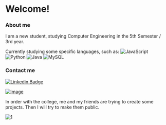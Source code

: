 # Welcome!

### About me
I am a new student, studying Computer Engineering in the 5th Semester / 3rd year.

Currently studying some specific languages, such as:
<img alt="JavaScript" src="https://img.shields.io/badge/javascript%20-%23323330.svg?&style=for-the-badge&logo=javascript&logoColor=%23F7DF1E"/>
<img alt="Python" src="https://img.shields.io/badge/python%20-%2314354C.svg?&style=for-the-badge&logo=python&logoColor=white"/>
<img alt="Java" src="https://img.shields.io/badge/java-%23ED8B00.svg?&style=for-the-badge&logo=java&logoColor=white"/>
<img alt="MySQL" src="https://img.shields.io/badge/mysql-%2300f.svg?&style=for-the-badge&logo=mysql&logoColor=white"/>


### Contact me
[![Linkedin Badge](https://img.shields.io/badge/-LinkedIn-blue?style=flat-square&logo=Linkedin&logoColor=white&link=https://www.linkedin.com/in/henriquecpsalmeida/)](https://www.linkedin.com/in/henriquecpsalmeida/)

[![image](https://img.shields.io/badge/Microsoft_Outlook-0078D4?style=for-the-badge&logo=microsoft-outlook&logoColor=white)](henrique_alm@hotmail.com)

In order with the college, me and my friends are trying to create some projects.
Then I will try to make them public.

![1](https://github-readme-stats.vercel.app/api/top-langs/?username=HenryCesar&theme=blue-green)
